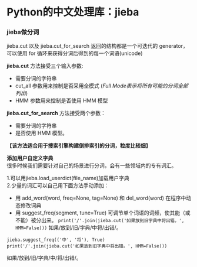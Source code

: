 # Python的中文处理库：jieba
### jieba做分词
jieba.cut 以及 jieba.cut_for_search 返回的结构都是一个可迭代的 generator，可以使用 for 循环来获得分词后得到的每一个词语(unicode)  
  
**jieba.cut** 方法接受三个输入参数:
* 需要分词的字符串
* cut_all 参数用来控制是否采用全模式   (*Full Mode表示将所有可能的分词全部列出*)
* HMM 参数用来控制是否使用 HMM 模型  
  
**jieba.cut_for_search** 方法接受两个参数：
* 需要分词的字符串
* 是否使用 HMM 模型。  

**【该方法适合用于搜索引擎构建倒排索引的分词，粒度比较细】**

**添加用户自定义字典**  
很多时候我们需要针对自己的场景进行分词，会有一些领域内的专有词汇。  


1.可以用jieba.load_userdict(file_name)加载用户字典  
2.少量的词汇可以自己用下面方法手动添加：  
* 用 add_word(word, freq=None, tag=None) 和 del_word(word) 在程序中动态修改词典
* 用 suggest_freq(segment, tune=True) 可调节单个词语的词频，使其能（或不能）被分出来。
```print('/'.join(jieba.cut('如果放到旧字典中将出错。', HMM=False)))```
如果/放到/旧/字典/中将/出错/。
```
jieba.suggest_freq(('中', '将'), True)
print('/'.join(jieba.cut('如果放到旧字典中将出错。', HMM=False)))
```
如果/放到/旧/字典/中/将/出错/。



